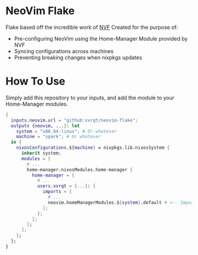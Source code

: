 # NeoVim Flake

Flake based off the incredible work of [NVF](https://github.com/NotAShelf/nvf)
Created for the purpose of:

- Pre-configuring NeoVim using the Home-Manager Module provided by NVF
- Syncing configurations across machines
- Preventing breaking changes when nixpkgs updates

# How To Use

Simply add this repository to your inputs, and add the module to your Home-Manager modules.

```nix
{
  inputs.neovim.url = "github:xvrqt/neovim-flake";
  outputs {neovim, ...}: let
    system = "x86_64-linux"; # Or whatever
    machine = "spark"; # Or whatever
  in {
    nixosConfigurations.${machine} = nixpkgs.lib.nixosSystem {
      inherit system;
      modules = [
        # ...
        home-manager.nixosModules.home-manager {
          home-manager = {
            # ...
            users.xvrqt = {...}: {
              imports = [
                # ...
                neovim.homeManagerModules.${system}.default # <-- Important Bit
              ];
            };
          };
        };
      ];
    };
  };
}
```
